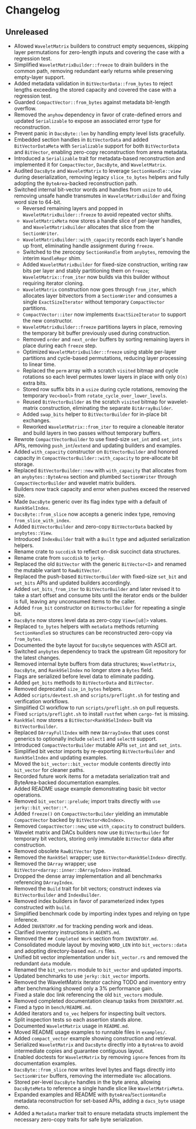 # Changelog

## Unreleased
- Allowed `WaveletMatrix` builders to construct empty sequences, skipping layer
  permutations for zero-length inputs and covering the case with a regression
  test.
- Simplified `WaveletMatrixBuilder::freeze` to drain builders in the common
  path, removing redundant early returns while preserving empty-layer support.
- Added metadata validation in `BitVectorData::from_bytes` to reject lengths
  exceeding the stored capacity and covered the case with a regression test.
- Guarded `CompactVector::from_bytes` against metadata bit-length overflow.
- Removed the `anyhow` dependency in favor of crate-defined errors and updated
  `Serializable` to expose an associated error type for reconstruction.
- Prevent panic in `DacsByte::len` by handling empty level lists gracefully.
- Embedded section handles in `BitVectorData` and added `BitVectorDataMeta` with
  `Serializable` support for both `BitVectorData` and `BitVector`, enabling
  zero-copy reconstruction from arena metadata.
- Introduced a `Serializable` trait for metadata-based reconstruction and
  implemented it for `CompactVector`, `DacsByte`, and `WaveletMatrix`.
- Audited `DacsByte` and `WaveletMatrix` to leverage `SectionHandle::view`
  during deserialization, removing legacy `slice_to_bytes` helpers and fully
  adopting the `ByteArea`-backed reconstruction path.
- Switched internal bit-vector words and handles from `usize` to `u64`, removing
  unsafe handle transmutes in `WaveletMatrixBuilder` and fixing word size to
  64-bit.
  - Reversed remaining layers and popped in `WaveletMatrixBuilder::freeze`
    to avoid repeated vector shifts.
  - `WaveletMatrixMeta` now stores a handle slice of per-layer handles, and
    `WaveletMatrixBuilder` allocates that slice from the `SectionWriter`.
  - `WaveletMatrixBuilder::with_capacity` records each layer's handle up front,
    eliminating handle assignment during `freeze`.
  - Switched to the zerocopy `SectionHandle` from `anybytes`, removing the
    interim `HandleRepr` shim.
  - Added `WaveletMatrixBuilder` for fixed-size construction, writing raw bits per
    layer and stably partitioning them on `freeze`; `WaveletMatrix::from_iter`
    now builds via this builder without requiring iterator cloning.
  - `WaveletMatrix` construction now goes through `from_iter`, which allocates
    layer bitvectors from a `SectionWriter` and consumes a single
    `ExactSizeIterator` without temporary `CompactVector` partitions.
  - `CompactVector::iter` now implements `ExactSizeIterator` to support the new
    constructor.
  - `WaveletMatrixBuilder::freeze` partitions layers in place, removing the
    temporary bit buffer previously used during construction.
  - Removed `order` and `next_order` buffers by sorting remaining layers in
    place during each `freeze` step.
  - Optimized `WaveletMatrixBuilder::freeze` using stable per-layer partitions
    and cycle-based permutations, reducing layer processing to linear time.
  - Replaced the `perm` array with a scratch `visited` bitmap and cycle
    rotations so each level permutes lower layers in place with only `O(n)`
    extra bits.
  - Stored row suffix bits in a `usize` during cycle rotations, removing the
    temporary `Vec<bool>` from `rotate_cycle_over_lower_levels`.
  - Reused `BitVectorBuilder` as the scratch `visited` bitmap for
    wavelet-matrix construction, eliminating the separate `BitArrayBuilder`.
  - Added `swap_bits` helper to `BitVectorBuilder` for in-place bit exchanges.
  - Reworked `WaveletMatrix::from_iter` to require a cloneable iterator and
    build layers in two passes without temporary buffers.
- Rewrote `CompactVectorBuilder` to use fixed-size `set_int` and `set_ints`
  APIs, removing `push_int`/`extend` and updating builders and examples.
- Added `with_capacity` constructor on `BitVectorBuilder` and honored capacity in
  `CompactVectorBuilder::with_capacity` to pre-allocate bit storage.
- Replaced `BitVectorBuilder::new` with `with_capacity` that allocates from an
  `anybytes::ByteArea` section and plumbed `SectionWriter` through
  `CompactVectorBuilder` and wavelet matrix builders.
- Builders now track capacity and error when pushes exceed the reserved size.
- Made `DacsByte` generic over its flag index type with a default of `Rank9SelIndex`.
- `DacsByte::from_slice` now accepts a generic index type, removing `from_slice_with_index`.
- Added `BitVectorBuilder` and zero-copy `BitVectorData` backed by `anybytes::View`.
- Introduced `IndexBuilder` trait with a `Built` type and adjusted serialization helpers.
- Rename crate to `succdisk` to reflect on-disk succinct data structures.
- Rename crate from `succdisk` to `jerky`.
- Replaced the old `BitVector` with the generic `BitVector<I>` and renamed the
  mutable variant to `RawBitVector`.
- Replaced the push-based `BitVectorBuilder` with fixed-size `set_bit` and `set_bits` APIs and updated builders accordingly.
- Added `set_bits_from_iter` to `BitVectorBuilder` and later revised it to take a
  start offset and consume bits until the iterator ends or the builder is
  full, leaving any unconsumed items to the caller.
- Added `from_bit` constructor on `BitVectorBuilder` for repeating a single bit.
- `DacsByte` now stores level data as zero-copy `View<[u8]>` values.
- Replaced `to_bytes` helpers with `metadata` methods returning `SectionHandle`s
  so structures can be reconstructed zero-copy via `from_bytes`.
- Documented the byte layout for `DacsByte` sequences with ASCII art.
- Switched `anybytes` dependency to track the upstream Git repository for the
  latest changes.
- Removed internal byte buffers from data structures; `WaveletMatrix`,
  `DacsByte`, and `Rank9SelIndex` no longer store a `Bytes` field.
- Flags are serialized before level data to eliminate padding.
- Added `get_bits` methods to `BitVectorData` and `BitVector`.
- Removed deprecated `size_in_bytes` helpers.
- Added `scripts/devtest.sh` and `scripts/preflight.sh` for testing and
  verification workflows.
- Simplified CI workflow to run `scripts/preflight.sh` on pull requests.
- Fixed `scripts/preflight.sh` to install `rustfmt` when `cargo-fmt` is missing.
- `Rank9Sel` now stores a `BitVector<Rank9SelIndex>` built via `BitVectorBuilder`.
- Replaced `DArrayFullIndex` with new `DArrayIndex` that uses const generics
  to optionally include `select1` and `select0` support.
- Introduced `CompactVectorBuilder` mutable APIs `set_int` and `set_ints`.
- Simplified bit vector imports by re-exporting `BitVectorBuilder` and `Rank9SelIndex` and updating examples.
- Moved the `bit_vector::bit_vector` module contents directly into `bit_vector` for cleaner paths.
- Recorded future work items for a metadata serialization trait and
  ByteArea-backed documentation examples.
- Added README usage example demonstrating basic bit vector operations.
- Removed `bit_vector::prelude`; import traits directly with `use jerky::bit_vector::*`.
- Added `freeze()` on `CompactVectorBuilder` yielding an immutable `CompactVector` backed by `BitVector<NoIndex>`.
- Removed `CompactVector::new`; use `with_capacity` to construct builders.
- Wavelet matrix and DACs builders now use `BitVectorBuilder` for temporary bit
  vectors, storing only immutable `BitVector` data after construction.
- Removed obsolete `RawBitVector` type.
- Removed the `Rank9Sel` wrapper; use `BitVector<Rank9SelIndex>` directly.
- Removed the `DArray` wrapper; use `BitVector<darray::inner::DArrayIndex>` instead.
- Dropped the dense array implementation and all benchmarks referencing `DArrayIndex`.
- Removed the `Build` trait for bit vectors; construct indexes via `BitVectorBuilder` and `IndexBuilder`.
- Removed index builders in favor of parameterized index types constructed with `build`.
- Simplified benchmark code by importing index types and relying on type inference.
- Added `INVENTORY.md` for tracking pending work and ideas.
- Clarified inventory instructions in `AGENTS.md`.
- Removed the `## Completed Work` section from `INVENTORY.md`.
- Consolidated module layout by moving `WORD_LEN` into `bit_vectors::data` and
  adopting directory-based `mod.rs` files.
- Unified bit vector implementation under `bit_vector.rs` and removed the
  redundant `data` module.
- Renamed the `bit_vectors` module to `bit_vector` and updated imports.
- Updated benchmarks to use `jerky::bit_vector` imports.
- Removed the WaveletMatrix iterator caching TODO and inventory entry after
  benchmarking showed only a 3% performance gain.
- Fixed a stale doc link referencing the old `bit_vectors` module.
- Removed completed documentation cleanup tasks from `INVENTORY.md`.
- Fixed a typo in `bench/README.md`.
- Added iterators and `to_vec` helpers for inspecting built vectors.
- Split inspection tests so each assertion stands alone.
- Documented `WaveletMatrix` usage in `README.md`.
- Moved README usage examples to runnable files in `examples/`.
- Added `compact_vector` example showing construction and retrieval.
- Serialized `WaveletMatrix` and `DacsByte` directly into a `ByteArea` to
  avoid intermediate copies and guarantee contiguous layout.
- Enabled doctests for `WaveletMatrix` by removing `ignore` fences from its
  documentation examples.
- `DacsByte::from_slice` now writes level bytes and flags directly into
  `SectionWriter` buffers, removing the intermediate `Vec` allocations.
- Stored per-level `DacsByte` handles in the byte arena, allowing
  `DacsByteMeta` to reference a single handle slice like `WaveletMatrixMeta`.
- Expanded examples and README with `ByteArea`/`SectionHandle` metadata
  reconstruction for set-based APIs, adding a `dacs_byte` usage demo.
- Added a `Metadata` marker trait to ensure metadata structs implement the
  necessary zero-copy traits for safe byte serialization.
